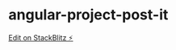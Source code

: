 # angular-project-post-it

[Edit on StackBlitz ⚡️](https://stackblitz.com/edit/angular-project-post-it)